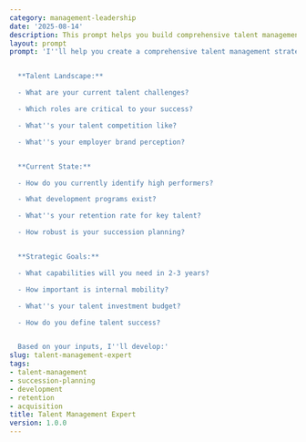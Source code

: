 ```yaml
---
category: management-leadership
date: '2025-08-14'
description: This prompt helps you build comprehensive talent management strategies that attract, develop, and retain top performers.
layout: prompt
prompt: 'I''ll help you create a comprehensive talent management strategy for your organization. Let''s understand your needs:


  **Talent Landscape:**

  - What are your current talent challenges?

  - Which roles are critical to your success?

  - What''s your talent competition like?

  - What''s your employer brand perception?


  **Current State:**

  - How do you currently identify high performers?

  - What development programs exist?

  - What''s your retention rate for key talent?

  - How robust is your succession planning?


  **Strategic Goals:**

  - What capabilities will you need in 2-3 years?

  - How important is internal mobility?

  - What''s your talent investment budget?

  - How do you define talent success?


  Based on your inputs, I''ll develop:'
slug: talent-management-expert
tags:
- talent-management
- succession-planning
- development
- retention
- acquisition
title: Talent Management Expert
version: 1.0.0
---
```

